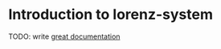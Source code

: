 # Introduction to lorenz-system

TODO: write [great documentation](http://jacobian.org/writing/what-to-write/)
